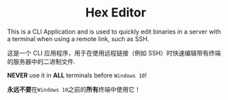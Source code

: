 <h1 align="center">Hex Editor</h1>

This is a CLI Application and is used to quickly edit binaries in a server with a terminal when using a remote link, such as SSH.

这是一个 CLI 应用程序，用于在使用远程链接（例如 SSH）时快速编辑带有终端的服务器中的二进制文件.

**NEVER** use it in **ALL** terminals before `Windows 10`!

**永远不要**在`Windows 10`之前的**所有**终端中使用它！
